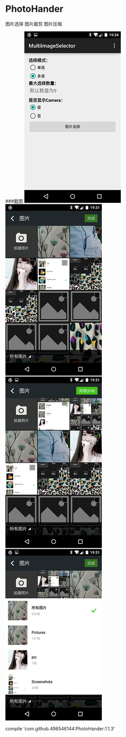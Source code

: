 # PhotoHander
图片选择  图片裁剪 图片压缩


###截图
![Example1](art/example_1.png) ![Select1](art/select_1.png) ![Select2](art/select_2.png) ![Select3](art/select_3.png)

compile 'com.github.496546144:PhotoHander:1.1.3'
